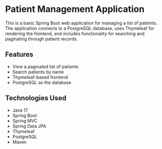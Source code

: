 # Patient Management Application

This is a basic Spring Boot web application for managing a list of patients. The application connects to a PostgreSQL database, uses Thymeleaf for rendering the frontend, and includes functionality for searching and paginating through patient records.

## Features

- View a paginated list of patients
- Search patients by name
- Thymeleaf-based frontend
- PostgreSQL as the database

## Technologies Used

- Java 17
- Spring Boot
- Spring MVC
- Spring Data JPA
- Thymeleaf
- PostgreSQL
- Maven

